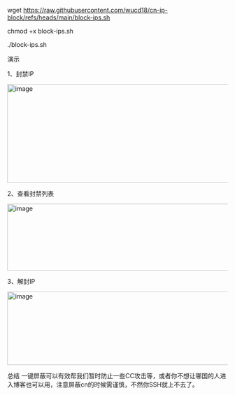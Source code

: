wget https://raw.githubusercontent.com/wucd18/cn-ip-block/refs/heads/main/block-ips.sh

chmod +x block-ips.sh

./block-ips.sh

演示

1、封禁IP

<img width="587" height="226" alt="image" src="https://github.com/user-attachments/assets/3acdd8df-3693-42ee-b649-bae2bf83b430" />


2、查看封禁列表

<img width="589" height="153" alt="image" src="https://github.com/user-attachments/assets/b3f88473-d9de-4f2a-9f83-5ea7e2cad126" />


3、解封IP

<img width="590" height="168" alt="image" src="https://github.com/user-attachments/assets/188f24c5-460c-4dd1-841a-9c599bec0439" />


总结
一键屏蔽可以有效帮我们暂时防止一些CC攻击等，或者你不想让哪国的人进入博客也可以用，注意屏蔽cn的时候需谨慎，不然你SSH就上不去了。
